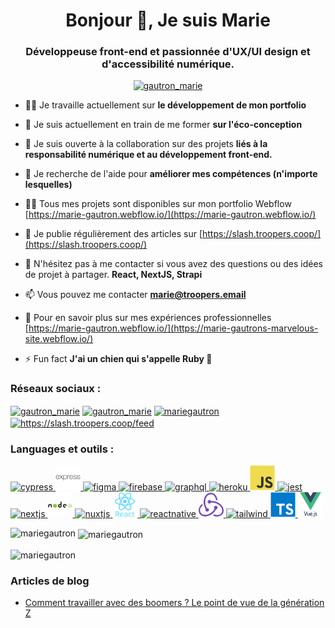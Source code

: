 <h1 align="center">Bonjour 👋, Je suis Marie</h1>
<h3 align="center">Développeuse front-end et passionnée d'UX/UI design et d'accessibilité numérique.</h3>

<!-- <p align="left"> <a href="https://github.com/ryo-ma/github-profile-trophy"><img src="https://github-profile-trophy.vercel.app/?username=mariegautron" alt="mariegautron" /></a> </p> -->

<p align="center"> <a href="https://twitter.com/gautron_marie" target="blank"><img src="https://img.shields.io/twitter/follow/gautron_marie?logo=twitter&style=for-the-badge" alt="gautron_marie" /></a> </p>

- 👩‍💻 Je travaille actuellement sur **le développement de mon portfolio**

- 🌱 Je suis actuellement en train de me former **sur l'éco-conception**

- 👯 Je suis ouverte à la collaboration sur des projets **liés à la responsabilité numérique et au développement front-end.**

- 🤝 Je recherche de l'aide pour **améliorer mes compétences (n'importe lesquelles)**

- 👨‍💻 Tous mes projets sont disponibles sur mon portfolio Webflow [https://marie-gautron.webflow.io/](https://marie-gautron.webflow.io/)

- 📝 Je publie régulièrement des articles sur [https://slash.troopers.coop/](https://slash.troopers.coop/)

- 💬 N'hésitez pas à me contacter si vous avez des questions ou des idées de projet à partager. **React, NextJS, Strapi**

- 📫 Vous pouvez me contacter **marie@troopers.email**

- 📄 Pour en savoir plus sur mes expériences professionnelles [https://marie-gautron.webflow.io/](https://marie-gautrons-marvelous-site.webflow.io/)

- ⚡ Fun fact **J'ai un chien qui s'appelle Ruby 🦮**

<h3 align="left">Réseaux sociaux :</h3>
<p align="left">
<a href="https://dev.to/gautron_marie" target="blank"><img align="center" src="https://raw.githubusercontent.com/rahuldkjain/github-profile-readme-generator/master/src/images/icons/Social/devto.svg" alt="gautron_marie" height="30" width="40" /></a>
<a href="https://twitter.com/gautron_marie" target="blank"><img align="center" src="https://raw.githubusercontent.com/rahuldkjain/github-profile-readme-generator/master/src/images/icons/Social/twitter.svg" alt="gautron_marie" height="30" width="40" /></a>
<a href="https://linkedin.com/in/mariegautron" target="blank"><img align="center" src="https://raw.githubusercontent.com/rahuldkjain/github-profile-readme-generator/master/src/images/icons/Social/linked-in-alt.svg" alt="mariegautron" height="30" width="40" /></a>
<a href="/https://slash.troopers.coop/feed" target="blank"><img align="center" src="https://raw.githubusercontent.com/rahuldkjain/github-profile-readme-generator/master/src/images/icons/Social/rss.svg" alt="https://slash.troopers.coop/feed" height="30" width="40" /></a>
</p>

<h3 align="left">Languages et outils :</h3>
<p align="left"> <a href="https://www.cypress.io" target="_blank" rel="noreferrer"> <img src="https://raw.githubusercontent.com/simple-icons/simple-icons/6e46ec1fc23b60c8fd0d2f2ff46db82e16dbd75f/icons/cypress.svg" alt="cypress" width="40" height="40"/> </a> <a href="https://expressjs.com" target="_blank" rel="noreferrer"> <img src="https://raw.githubusercontent.com/devicons/devicon/master/icons/express/express-original-wordmark.svg" alt="express" width="40" height="40"/> </a> <a href="https://www.figma.com/" target="_blank" rel="noreferrer"> <img src="https://www.vectorlogo.zone/logos/figma/figma-icon.svg" alt="figma" width="40" height="40"/> </a> <a href="https://firebase.google.com/" target="_blank" rel="noreferrer"> <img src="https://www.vectorlogo.zone/logos/firebase/firebase-icon.svg" alt="firebase" width="40" height="40"/> </a> <a href="https://graphql.org" target="_blank" rel="noreferrer"> <img src="https://www.vectorlogo.zone/logos/graphql/graphql-icon.svg" alt="graphql" width="40" height="40"/> </a> <a href="https://heroku.com" target="_blank" rel="noreferrer"> <img src="https://www.vectorlogo.zone/logos/heroku/heroku-icon.svg" alt="heroku" width="40" height="40"/> </a> <a href="https://developer.mozilla.org/en-US/docs/Web/JavaScript" target="_blank" rel="noreferrer"> <img src="https://raw.githubusercontent.com/devicons/devicon/master/icons/javascript/javascript-original.svg" alt="javascript" width="40" height="40"/> </a> <a href="https://jestjs.io" target="_blank" rel="noreferrer"> <img src="https://www.vectorlogo.zone/logos/jestjsio/jestjsio-icon.svg" alt="jest" width="40" height="40"/> </a> <a href="https://nextjs.org/" target="_blank" rel="noreferrer"> <img src="https://cdn.worldvectorlogo.com/logos/nextjs-2.svg" alt="nextjs" width="40" height="40"/> </a> <a href="https://nodejs.org" target="_blank" rel="noreferrer"> <img src="https://raw.githubusercontent.com/devicons/devicon/master/icons/nodejs/nodejs-original-wordmark.svg" alt="nodejs" width="40" height="40"/> </a> <a href="https://nuxtjs.org/" target="_blank" rel="noreferrer"> <img src="https://www.vectorlogo.zone/logos/nuxtjs/nuxtjs-icon.svg" alt="nuxtjs" width="40" height="40"/> </a> <a href="https://reactjs.org/" target="_blank" rel="noreferrer"> <img src="https://raw.githubusercontent.com/devicons/devicon/master/icons/react/react-original-wordmark.svg" alt="react" width="40" height="40"/> </a> <a href="https://reactnative.dev/" target="_blank" rel="noreferrer"> <img src="https://reactnative.dev/img/header_logo.svg" alt="reactnative" width="40" height="40"/> </a> <a href="https://redux.js.org" target="_blank" rel="noreferrer"> <img src="https://raw.githubusercontent.com/devicons/devicon/master/icons/redux/redux-original.svg" alt="redux" width="40" height="40"/> </a> <a href="https://tailwindcss.com/" target="_blank" rel="noreferrer"> <img src="https://www.vectorlogo.zone/logos/tailwindcss/tailwindcss-icon.svg" alt="tailwind" width="40" height="40"/> </a> <a href="https://www.typescriptlang.org/" target="_blank" rel="noreferrer"> <img src="https://raw.githubusercontent.com/devicons/devicon/master/icons/typescript/typescript-original.svg" alt="typescript" width="40" height="40"/> </a> <a href="https://vuejs.org/" target="_blank" rel="noreferrer"> <img src="https://raw.githubusercontent.com/devicons/devicon/master/icons/vuejs/vuejs-original-wordmark.svg" alt="vuejs" width="40" height="40"/> </a> </p>

<p><img align="left" src="https://github-readme-stats.vercel.app/api/top-langs?username=mariegautron&show_icons=true&locale=en&layout=compact" alt="mariegautron" /></p>

<p>&nbsp;<img align="center" src="https://github-readme-stats.vercel.app/api?username=mariegautron&show_icons=true&locale=en" alt="mariegautron" /></p>

<p><img align="center" src="https://github-readme-streak-stats.herokuapp.com/?user=mariegautron&" alt="mariegautron" /></p>


### Articles de blog
<!-- BLOG-POST-LIST:START -->
- [Comment travailler avec des boomers ? Le point de vue de la génération Z](https://dev.to/gautron_marie/comment-travailler-avec-des-boomers-le-point-de-vue-de-la-generation-z-3ao4)
<!-- BLOG-POST-LIST:END -->

